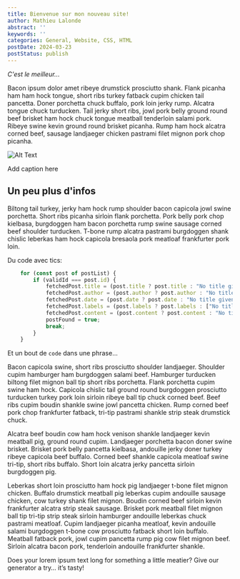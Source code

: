 ```yaml
---
title: Bienvenue sur mon nouveau site!
author: Mathieu Lalonde
abstract: ''
keywords: ''
categories: General, Website, CSS, HTML
postDate: 2024-03-23
postStatus: publish
---
```


*C'est le meilleur...*

Bacon ipsum dolor amet ribeye drumstick prosciutto shank. Flank picanha ham ham hock tongue, short ribs turkey fatback cupim chicken tail pancetta. Doner porchetta chuck buffalo, pork loin jerky rump. Alcatra tongue chuck turducken. Tail jerky short ribs, jowl pork belly ground round beef brisket ham hock chuck tongue meatball tenderloin salami pork. Ribeye swine kevin ground round brisket picanha. Rump ham hock alcatra corned beef, sausage landjaeger chicken pastrami filet mignon pork chop picanha.


<img src = "/test.jpg" alt="Alt Text" class="blogphoto">

Add caption here




## Un peu plus d'infos

Biltong tail turkey, jerky ham hock rump shoulder bacon capicola jowl swine porchetta. Short ribs picanha sirloin flank porchetta. Pork belly pork chop kielbasa, burgdoggen ham bacon porchetta rump swine sausage corned beef shoulder turducken. T-bone rump alcatra pastrami burgdoggen shank chislic leberkas ham hock capicola bresaola pork meatloaf frankfurter pork loin.

Du code avec tics:

```jsx
    for (const post of postList) {
        if (validId === post.id) {
            fetchedPost.title = (post.title ? post.title : "No title given");
            fetchedPost.author = (post.author ? post.author : "No title given");
            fetchedPost.date = (post.date ? post.date : "No title given");
            fetchedPost.labels = (post.labels ? post.labels : ["No title given"]);
            fetchedPost.content = (post.content ? post.content : "No title given");
            postFound = true;
            break;
        }
    }
```


Et un bout de `code` dans une phrase...

Bacon capicola swine, short ribs prosciutto shoulder landjaeger. Shoulder cupim hamburger ham burgdoggen salami beef. Hamburger turducken biltong filet mignon ball tip short ribs porchetta. Flank porchetta cupim swine ham hock. Capicola chislic tail ground round burgdoggen prosciutto turducken turkey pork loin sirloin ribeye ball tip chuck corned beef. Beef ribs cupim boudin shankle swine jowl pancetta chicken. Rump corned beef pork chop frankfurter fatback, tri-tip pastrami shankle strip steak drumstick chuck.

Alcatra beef boudin cow ham hock venison shankle landjaeger kevin meatball pig, ground round cupim. Landjaeger porchetta bacon doner swine brisket. Brisket pork belly pancetta kielbasa, andouille jerky doner turkey ribeye capicola beef buffalo. Corned beef shankle capicola meatloaf swine tri-tip, short ribs buffalo. Short loin alcatra jerky pancetta sirloin burgdoggen pig.

Leberkas short loin prosciutto ham hock pig landjaeger t-bone filet mignon chicken. Buffalo drumstick meatball pig leberkas cupim andouille sausage chicken, cow turkey shank filet mignon. Boudin corned beef sirloin kevin frankfurter alcatra strip steak sausage. Brisket pork meatball filet mignon ball tip tri-tip strip steak sirloin hamburger andouille leberkas chuck pastrami meatloaf. Cupim landjaeger picanha meatloaf, kevin andouille salami burgdoggen t-bone cow prosciutto fatback short loin buffalo. Meatball fatback pork, jowl cupim pancetta rump pig cow filet mignon beef. Sirloin alcatra bacon pork, tenderloin andouille frankfurter shankle.

Does your lorem ipsum text long for something a little meatier? Give our generator a try… it’s tasty!